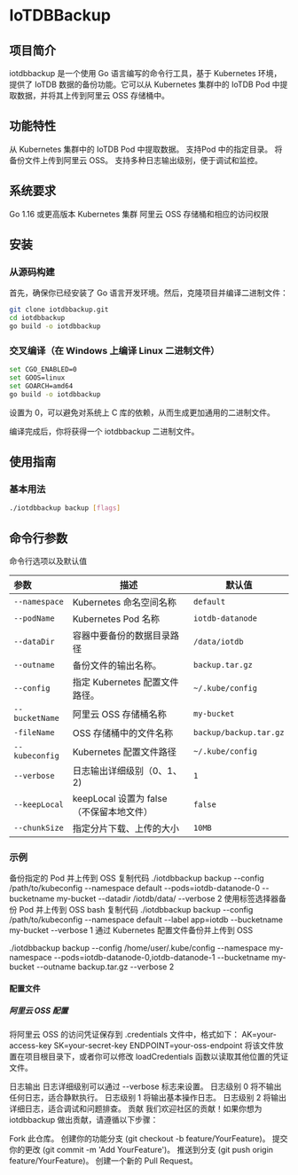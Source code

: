 # IoTDBBackup
## 项目简介
iotdbbackup 是一个使用 Go 语言编写的命令行工具，基于 Kubernetes 环境，提供了 IoTDB 数据的备份功能。它可以从 Kubernetes 集群中的 IoTDB Pod 中提取数据，并将其上传到阿里云 OSS 存储桶中。

## 功能特性
从 Kubernetes 集群中的 IoTDB Pod 中提取数据。
支持Pod 中的指定目录。
将备份文件上传到阿里云 OSS。
支持多种日志输出级别，便于调试和监控。

## 系统要求
Go 1.16 或更高版本
Kubernetes 集群
阿里云 OSS 存储桶和相应的访问权限
## 安装
### 从源码构建
首先，确保你已经安装了 Go 语言开发环境。然后，克隆项目并编译二进制文件：

```bash
git clone iotdbbackup.git
cd iotdbbackup
go build -o iotdbbackup
```

### 交叉编译（在 Windows 上编译 Linux 二进制文件）
```bash
set CGO_ENABLED=0
set GOOS=linux
set GOARCH=amd64
go build -o iotdbbackup
```

 设置为 0，可以避免对系统上 C 库的依赖，从而生成更加通用的二进制文件。

编译完成后，你将获得一个 iotdbbackup 二进制文件。

## 使用指南
### 基本用法
```bash
./iotdbbackup backup [flags]
```



## 命令行参数

命令行选项以及默认值

| 参数 | 描述                             | 默认值                  |
|:-------------------|--------------------------------|------------------------|
| `--namespace` | Kubernetes 命名空间名称              | `default`              |
| `--podName`        | Kubernetes Pod 名称              | `iotdb-datanode`  |
| `--dataDir`        | 容器中要备份的数据目录路径                  | `/data/iotdb`          |
| `--outname` | 备份文件的输出名称。 | `backup.tar.gz`        |
| `--config  `       | 指定 Kubernetes 配置文件路径。          | `~/.kube/config`        |
| `--bucketName`     | 阿里云 OSS 存储桶名称                  | `my-bucket`            |
| `-fileName`        | OSS 存储桶中的文件名称                  | `backup/backup.tar.gz` |
| `--kubeconfig`     | Kubernetes 配置文件路径              | `~/.kube/config`       |
| `--verbose`        | 日志输出详细级别（0、1、2) | `1`                    |
| `--keepLocal` | keepLocal 设置为 false（不保留本地文件） | `false` |
| `--chunkSize` | 指定分片下载、上传的大小 | `10MB` |



### 示例

备份指定的 Pod 并上传到 OSS
复制代码
./iotdbbackup backup --config /path/to/kubeconfig --namespace default --pods=iotdb-datanode-0 --bucketname my-bucket --datadir /iotdb/data/ --verbose 2
使用标签选择器备份 Pod 并上传到 OSS
bash
复制代码
./iotdbbackup backup --config /path/to/kubeconfig --namespace default --label app=iotdb --bucketname my-bucket --verbose 1
通过 Kubernetes 配置文件备份并上传到 OSS

./iotdbbackup backup --config /home/user/.kube/config --namespace my-namespace --pods=iotdb-datanode-0,iotdb-datanode-1 --bucketname my-bucket --outname backup.tar.gz --verbose 2

#### 配置文件

##### 阿里云 OSS 配置

将阿里云 OSS 的访问凭证保存到 .credentials 文件中，格式如下：
AK=your-access-key
SK=your-secret-key
ENDPOINT=your-oss-endpoint
将该文件放置在项目根目录下，或者你可以修改 loadCredentials 函数以读取其他位置的凭证文件。

日志输出
日志详细级别可以通过 --verbose 标志来设置。
日志级别 0 将不输出任何日志，适合静默执行。
日志级别 1 将输出基本操作日志。
日志级别 2 将输出详细日志，适合调试和问题排查。
贡献
我们欢迎社区的贡献！如果你想为 iotdbbackup 做出贡献，请遵循以下步骤：

Fork 此仓库。
创建你的功能分支 (git checkout -b feature/YourFeature)。
提交你的更改 (git commit -m 'Add YourFeature')。
推送到分支 (git push origin feature/YourFeature)。
创建一个新的 Pull Request。
